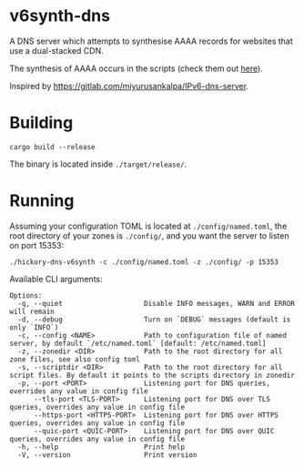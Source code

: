 # v6synth-dns

A DNS server which attempts to synthesise AAAA records for websites that use a
dual-stacked CDN.

The synthesis of AAAA occurs in the scripts (check them out [here](./config/scripts)).

Inspired by https://gitlab.com/miyurusankalpa/IPv6-dns-server.

# Building

```
cargo build --release
```

The binary is located inside `./target/release/`.

# Running

Assuming your configuration TOML is located at `./config/named.toml`,
the root directory of your zones is `./config/`, and you want the server
to listen on port 15353:

```
./hickory-dns-v6synth -c ./config/named.toml -z ./config/ -p 15353
```

Available CLI arguments:

```
Options:
  -q, --quiet                    Disable INFO messages, WARN and ERROR will remain
  -d, --debug                    Turn on `DEBUG` messages (default is only `INFO`)
  -c, --config <NAME>            Path to configuration file of named server, by default `/etc/named.toml` [default: /etc/named.toml]
  -z, --zonedir <DIR>            Path to the root directory for all zone files, see also config toml
  -s, --scriptdir <DIR>          Path to the root directory for all script files. By default it points to the scripts directory in zonedir
  -p, --port <PORT>              Listening port for DNS queries, overrides any value in config file
      --tls-port <TLS-PORT>      Listening port for DNS over TLS queries, overrides any value in config file
      --https-port <HTTPS-PORT>  Listening port for DNS over HTTPS queries, overrides any value in config file
      --quic-port <QUIC-PORT>    Listening port for DNS over QUIC queries, overrides any value in config file
  -h, --help                     Print help
  -V, --version                  Print version
```

